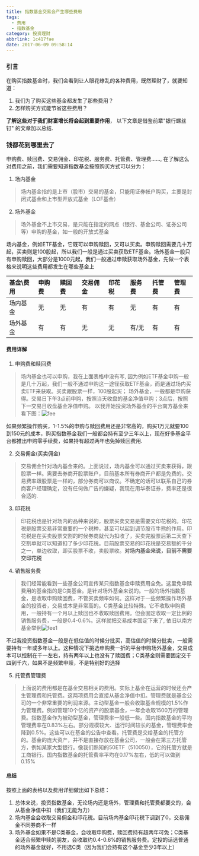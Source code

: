 ```yaml
---
title: 指数基金交易会产生哪些费用
tags:
  - 费用
  - 指数基金
category: 投资理财
abbrlink: 1c417fae
date: 2017-06-09 09:58:14
---
```


### 引言
在购买指数基金时，我们会看到让人眼花缭乱的各种费用，既然理财了，就要知道：
1. 我们为了购买这些基金都发生了那些费用？
2. 怎样购买方式能节省这些费用？

**了解这些对于我们财富增长将会起到重要作用**， 以下文章是借鉴前辈"银行螺丝钉" 的文章加以总结.

### 钱都花到哪里去了
申购费、赎回费、交易佣金、印花税、服务费、托管费、管理费......, 在了解这么对费用之前，我们需要知道指数基金按照购买方式可以分为：

<!-- more -->

1. 场内基金
> 场内基金指的是上市（股市）交易的基金，只能用证券帐户购买，主要是封闭式基金和上市型开放式基金（LOF基金）

2. 场外基金
> 场外基金不上市交易，是只能在指定的网点（银行、基金公司、证券公司等）申购的基金，如一般的开放式基金

场内基金，例如ETF基金，它既可以申购赎回，又可以买卖。申购赎回需要几十万起，买卖则是100股起，所以我们一般是通过买卖获取ETF基金。场外基金一般只有申购赎回，大部分是1000元起，我们一般通过申赎获取场外基金，先做一个表格来说明这些费用都发生在哪些基金上

| 基金\费用|申购费 |赎回费|交易佣金|印花税|服务费|托管费|管理费|
| :--- | :----| :---- | :--- | :--- | :---- |:--- |:--- |
|场内基金|  无  | 无 |有|有|无|有|有|
|场外基金|  有  | 有 |无|无|有/无|有|有|

#### 费用详解
1. 申购费和赎回费
> 场内基金也可以申购，我在上面表格中没有写, 因为例如ETF基金申购一般是几十万起，我们一般不通过申购这一途径获取ETF基金，而是通过场内买卖ETF来获取。买卖跟股票一样，100股起买； 场外基金，一般都是申购获得。交易日下午3点前申购，按照当天收盘的基金净值申购；3点后，按照下一交易日收盘基金净值申购。 以我开始投资场外基金的平台南方基金来看下图：![fee](http://7xkyc7.com1.z0.glb.clouddn.com/licai_fee.png)
>
如果频繁操作购买，1-1.5%的申购与赎回费用还是非常高的，购买1万元就要100到150元的成本，购买指数基金我们一般都会持有至少三年以上，现在好多基金平台都推出申购零手续费，如果持有超过两年也免掉赎回费用.

2. 交易佣金(买卖佣金)
> 交易佣金针对场内基金来的。上面说过，场内基金可以通过买卖来获得，跟股票一样。需要去券商开股票账户，目前基本所有券商开户都是免费的。交易费率跟股票是一样的，部分券商可以商议。不确定的话可以联系自己的券商客户经理确定，没有任何做广告的嫌疑，我现在用华泰证券，费率还是很合适的.

3. 印花税
> 印花税也是针对场内的品种来说的，股票买卖交易是需要交印花税的。印花税是股票交易非常重要的一个税种，甚至可以起到调节股市牛熊的作用。印花税是在买卖股票交割的时候券商就代为扣收了，买卖完股票后第二天查下交割单就可以知道扣了多少印花税。目前股票交易的印花税是交易额的千分之一，单边收取，即买股票不收，卖股票收。**对场内基金来说，目前不需要交印花税**

4. 销售服务费
> 我们经常能看到一些基金公司宣传某只指数基金申赎费用全免。这里免申赎费用的基金指的是C类基金。是针对场外基金来说的。一般的场外指数基金，是收取申购赎回费，不管买卖频率如何。这样对于一些频繁操作场外基金的投资者，交易成本是非常高的。C类基金比较特殊。它不收取申购费用，一般持有一个月以上赎回也不收取赎回费用。但会固定收取一定比例的销售服务费，一般是0.4-0.6%。这样就把交易成本固定下来了, 依旧以南方基金举例![fee1](http://7xkyc7.com1.z0.glb.clouddn.com/licai_fee1.png)
>
不过我投资指数基金一般是在低估值的时候分批买，高估值的时候分批卖，一般需要持有一年或多年以上。这种情况下挑选申购费一折的平台申购场外基金，交易成本可以控制在千一左右，持有两年以上也没有了赎回费；C类基金则需要固定交千四到千六，如果不是频繁申赎，不是特别好的选择

5. 托管费管理费
> 上面说的费用都是在基金交易相关的费用。实际上基金在运营的时候还会产生管理费和托管费。这两项费用会直接从基金净值中扣。管理费就是基金公司的一个非常重要的利润来源。主动型基金一般会收取基金规模的1.5%作为管理费。例如管理10个亿的资产的股票基金，一年会收取1500万的管理费。指数基金作为被动型基金，管理费率一般低一些。国内指数基金的平均管理费率在0.83%左右。部分规模较大、运行时间较长的基金，管理费率会降到0.5%。这些可以在基金的公告中查看。托管费是交给基金的托管方的。基金的庞大资产，并不是直接存放在基金公司，一般会在第三方托管方，例如某家大型银行。像我们熟知的50ETF（510050），它的托管方就是工商银行。国内指数基金的托管费率平均在0.17%左右，低的可以做到0.15%


#### 总结
按照上面的表格以及费用详细做出如下总结：
1. 总体来说，投资指数基金，无论场内还是场外，管理费和托管费都要交的，会从基金净值中扣（我们无能为力）
2. 场内基金会收取交易佣金和印花税。目前场内基金印花税下调到了0，交易佣金不同券商不一样
3. 场外基金如果不是C类基金，会收取申购费，赎回费持有超两年可免；C类基金适合频繁申赎的朋友，会收取约0.4-0.6%的销售服务费。定投的话选普通的场外基金就好，不用选C类（因为我们会持有这个基金至少3年以上）

